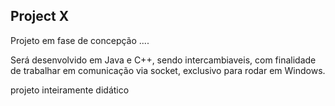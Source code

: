 ## Project X

Projeto em fase de concepção ....

Será desenvolvido em Java e C++, sendo intercambiaveis, com finalidade de trabalhar em comunicação via socket, exclusivo para rodar em Windows.

projeto inteiramente didático
